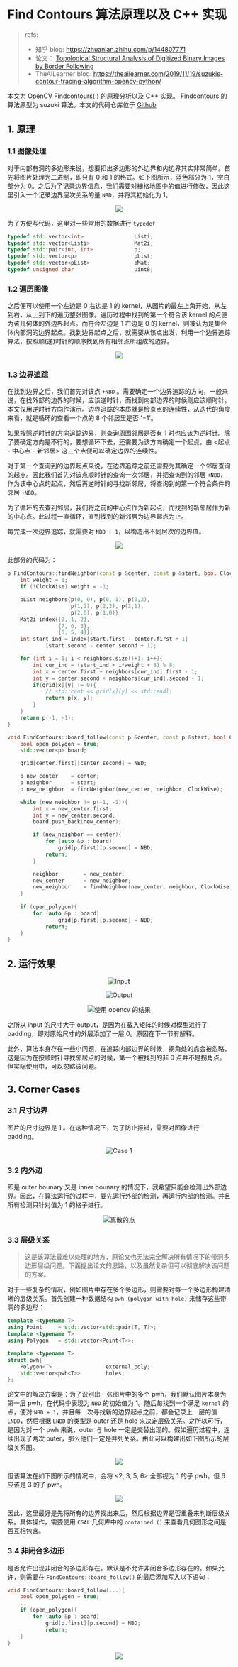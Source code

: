# Find Contours 算法原理以及 C++ 实现

> refs:
> - 知乎 blog: https://zhuanlan.zhihu.com/p/144807771
> - 论文： [Topological Structural Analysis of Digitized Binary Images by Border Following](https://www.sciencedirect.com/science/article/abs/pii/0734189X85900167)
> - TheAILearner blog: https://theailearner.com/2019/11/19/suzukis-contour-tracing-algorithm-opencv-python/

本文为 OpenCV Findcontours( ) 的原理分析以及 C++ 实现。 Findcontours 的算法原型为 suzuki 算法。本文的代码仓库位于 [Github](https://github.com/Alexbeast-CN/findContours)

## 1. 原理

### 1.1 图像处理

对于内部有洞的多边形来说，想要扣出多边形的外边界和内边界其实非常简单。首先将图片处理为二进制，即只有 0 和 1 的格式。如下图所示，蓝色部分为 1，空白部分为 0。之后为了记录边界信息，我们需要对栅格地图中的值进行修改，因此这里引入一个记录边界层次关系的量 `NBD`，并将其初始化为 1。

<center>

![](assets/binary_image.png)

</center>

为了方便写代码，这里对一些常用的数据进行 `typedef`

```cpp
typedef std::vector<int>                Listi;
typedef std::vector<Listi>              Mat2i;
typedef std::pair<int, int>             p;
typedef std::vector<p>                  pList;
typedef std::vector<pList>              pMat;
typedef unsigned char                   uint8;
```

### 1.2 遍历图像

之后便可以使用一个左边是 0 右边是 1 的 kernel，从图片的最左上角开始，从左到右，从上到下的遍历整张图像。遍历过程中找到的第一个符合该 kernel 的点便为该几何体的外边界起点。而符合左边是 1 右边是 0 的 kernel，则被认为是集合体内部洞的边界起点。找到边界起点之后，就需要从该点出发，利用一个边界追踪算法，按照顺(逆)时针的顺序找到所有相邻点所组成的边界。
<center>

![](assets/boundary_kernel.png)

</center>


### 1.3 边界追踪

在找到边界之后，我们首先对该点 `+NBD` 。需要确定一个边界追踪的方向，一般来说，在找外部的边界的时候，应该逆时针，而找到内部边界的时候则应该顺时针。本文仅用逆时针方向作演示。边界追踪的本质就是检查点的连续性，从迭代的角度来看，就是循环的查看一个点的 8 个邻居里是否 '=1'。

如果按照逆时针的方向追踪边界，则查询周围邻居是否有 1 时也应该为逆时针。除了要确定方向是不行的，要想循环下去，还需要为该方向确定一个起点。由 <起点 - 中心点 - 新邻居> 这三个点便可以确定边界的连续性。

对于第一个查询到的边界起点来说，在边界追踪之前还需要为其确定一个邻居查询的起点。因此我们首先对该点顺时针的查询一次邻居，并把查询到的邻居 `+NBD`，作为该中心点的起点，然后再逆时针的寻找新邻居，将查询到的第一个符合条件的邻居 `+NBD`。

为了循环的去查到邻居，我们将之前的中心点作为新起点，而找到的新邻居作为新的中心点。此过程一直循环，直到找到的新邻居为边界起点为止。

每完成一次边界追踪，就需要对 `NBD + 1`，以构造出不同层次的边界值。

<center>

![](assets/board_trace.png)

</center>

此部分的代码为：

```cpp
p FindContours::findNeighbor(const p &center, const p &start, bool ClockWise=true){
    int weight = 1;
    if (!ClockWise) weight = -1;

    pList neighbors{p(0, 0), p(0, 1), p(0,2),
                    p(1,2), p(2,2), p(2,1),
                    p(2,0), p(1,0)};
    Mat2i index{{0, 1, 2},
                {7, 0, 3},
                {6, 5, 4}};
    int start_ind = index[start.first - center.first + 1]
            [start.second - center.second + 1];

    for (int i = 1; i < neighbors.size()+1; i++){
        int cur_ind = (start_ind + i*weight + 8) % 8;
        int x = center.first + neighbors[cur_ind].first - 1;
        int y = center.second + neighbors[cur_ind].second - 1;
        if(grid[x][y] != 0){
            // std::cout << grid[x][y] << std::endl;
            return p(x, y);  
        } 
    }
    return p(-1, -1);
}

void FindContours::board_follow(const p &center, const p &start, bool ClockWise=true){
    bool open_polygon = true;
    std::vector<p> board;

    grid[center.first][center.second] = NBD;

    p new_center    = center;
    p neighbor      = start;
    p new_neighbor  = findNeighbor(new_center, neighbor, ClockWise);

    while (new_neighbor != p(-1, -1)){
        int x = new_center.first;
        int y = new_center.second;
        board.push_back(new_center);

        if (new_neighbor == center){
            for (auto &p : board)
                grid[p.first][p.second] = NBD;
            return; 
        }

        neighbor        = new_center;
        new_center      = new_neighbor;
        new_neighbor    = findNeighbor(new_center, neighbor, ClockWise);
    }
    
    if (open_polygon){
        for (auto &p : board)
                grid[p.first][p.second] = NBD;
            return; 
    }
}
```

## 2. 运行效果

<center>

![Input](assets/input.png)

![Output](assets/output.png)

![使用 opencv 的结果](assets/result.jpg)

</center>

之所以 input 的尺寸大于 output，是因为在载入矩阵的时候对模型进行了 padding，即对原始尺寸的外层添加了一层 0。原因在下一节有解释。

此外，算法本身存在一些小问题，在追踪内部边界的时候，拐角处的点会被忽略，这是因为在按顺时针寻找邻居点的时候，第一个被找到的非 0 点并不是拐角点。但实际使用中，可以忽略该问题。

## 3. Corner Cases

### 3.1 尺寸边界

图片的尺寸边界是 1 。在这种情况下，为了防止报错，需要对图像进行 padding。

<center>

![Case 1](assets/Case1.png)

</center>

### 3.2 内外边

即是 outer bounary 又是 inner bounary 的情况下，我希望只能会检测出外部边界。因此，在算法运行的过程中，要先运行外部的检测，再运行内部的检测。并且所有检测只针对值为 1 的格子进行。

<center>

![离散的点](assets/case2.png)

</center>

### 3.3 层级关系

> 这是该算法最难以处理的地方，原论文也无法完全解决所有情况下的带洞多边形层级问题。下面提出论文的思路，以及虽然复杂但可以彻底解决该问题的方案。

对于一些复杂的情况，例如图片中存在多个多边形，则需要对每一个多边形构建清晰的层级关系。首先创建一种数据结构 `pwh (polygon with hole)` 来储存这些带洞的多边形：

```cpp
template <typename T>
using Point     = std::vector<std::pair(T, T)>;
template <typename T>
using Polygon   = std::vector<Point<T>>;

template <typename T>
struct pwh{
    Polygon<T>                 external_poly;
    std::vector<pwh<T>>        holes;
};
```

论文中的解决方案是：为了识别出一张图片中的多个 pwh，我们默认图片本身为第一层 pwh，在代码中表现为 `NBD` 的初始值为 1。随后每找到一个满足 `kernel` 的点，便对 `NBD + 1`，并且每一次寻找新的边界起点之前，都会记录上一层的值 `LNBD`，然后根据 `LNBD` 的类型是 outer 还是 hole 来决定层级关系。之所以可行，是因为对一个 pwh 来说，outer 与 hole 一定是交替出现的。假如遍历过程中，连续出现了两次 outer，那么他们一定是并列关系。由此可以构建出如下图所示的层级关系图。

<center>

![](./assets/paper.png)

</center>

但该算法在如下图所示的情况中，会将 <2, 3, 5, 6> 全部视为 1 的子 pwh。但 6 应该是 3 的子 pwh。

<center>

![](./assets/Case4.png)

</center>

因此，这里最好是先将所有的边界找出来后，然后根据边界是否重叠来判断层级关系。具体操作，需要使用 `CGAL` 几何库中的 `contained ()` 来查看几何图形之间是否互相包含。

### 3.4 非闭合多边形

是否允许出现非闭合的多边形存在。默认是不允许非闭合多边形存在的。如果允许，则需要在 `FindContours::board_follow()` 的最后添加写入以下语句：

```cpp
void FindContours::board_follow(...){
    bool open_polygon = true;
    ...
    if (open_polygon){
        for (auto &p : board)
            grid[p.first][p.second] = NBD;
            return; 
    }
}
```
<center>

![](./assets/Case3.png)

</center>

